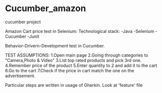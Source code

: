 # Cucumber_amazon
cucumber project

Amazon Cart price test in Selenium:
Technological stack:
-Java
-Selenium
-Cucumber 
-Junit

Behavior-Drivern-Development test in Cucumber.

TEST ASSUMPTIONS:
1.Open main page
2.Going through categories to "Camera,Photo & Video"
3.List top rated products and pick 3rd one.
4.Remember price of the product
5.Enter quantity to 2 and add it to the cart
6.Go to the cart
7.Check if the price in cart match the one on the advertisement.

Particular steps are written in usage of Gherkin. Look at 'feature' file

